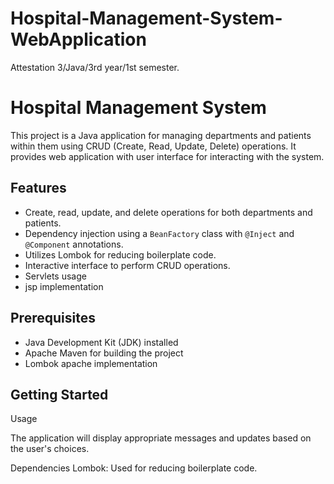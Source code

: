 # Hospital-Management-System-WebApplication
Attestation 3/Java/3rd year/1st semester.
# Hospital Management System

This project is a Java application for managing departments and patients within them using CRUD (Create, Read, Update, Delete) operations. It provides web application with user interface for interacting with the system.

## Features

- Create, read, update, and delete operations for both departments and patients.
- Dependency injection using a `BeanFactory` class with `@Inject` and `@Component` annotations.
- Utilizes Lombok for reducing boilerplate code.
- Interactive interface  to perform CRUD operations.
- Servlets usage
- jsp implementation

## Prerequisites

- Java Development Kit (JDK) installed 
- Apache Maven for building the project 
- Lombok apache implementation
  
## Getting Started
Usage

The application will display appropriate messages and updates based on the user's choices.

Dependencies
Lombok: Used for reducing boilerplate code.
